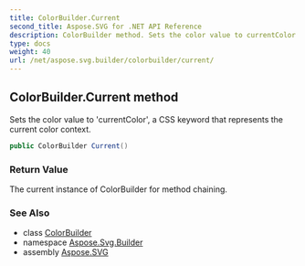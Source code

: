 ```yaml
---
title: ColorBuilder.Current
second_title: Aspose.SVG for .NET API Reference
description: ColorBuilder method. Sets the color value to currentColor a CSS keyword that represents the current color context
type: docs
weight: 40
url: /net/aspose.svg.builder/colorbuilder/current/
---
```

## ColorBuilder.Current method

Sets the color value to 'currentColor', a CSS keyword that represents the current color context.

```csharp
public ColorBuilder Current()
```

### Return Value

The current instance of ColorBuilder for method chaining.

### See Also

* class [ColorBuilder](../)
* namespace [Aspose.Svg.Builder](../../../aspose.svg.builder/)
* assembly [Aspose.SVG](../../../)
